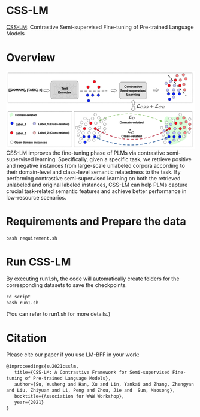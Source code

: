 # CSS-LM
[CSS-LM](https://arxiv.org/pdf/2102.03752.pdf): Contrastive Semi-supervised Fine-tuning of Pre-trained Language Models

Overview
=============
![CSS-LM](https://github.com/thunlp/CSS-LM/blob/main/CSS-LM.jpg)
CSS-LM improves the fine-tuning phase of PLMs via contrastive semi-supervised learning. Specifically, given a specific task, we retrieve positive and negative instances from large-scale unlabeled corpora according to their domain-level and class-level semantic relatedness to the task. By performing contrastive semi-supervised learning on both the retrieved unlabeled and original labeled instances, CSS-LM can help PLMs capture crucial task-related semantic features and achieve better performance in low-resource scenarios.



<!--- 
<figure>
<img src=https://github.com/thunlp/CokeBERT/blob/main/CSS-LM.jpg width="80%">
<figcaption>CSS-LM improves the fine-tuning phase of PLMs via contrastive semi-supervised learning. Specifically, given a specific task, we retrieve positive and negative instances from large-scale unlabeled corpora according to their domain-level and class-level semantic relatedness to the task. By performing contrastive semi-supervised learning on both the retrieved unlabeled and original labeled instances, CSS-LM can help PLMs capture crucial task-related semantic features and achieve better performance in low-resource scenarios.
</figcaption>
</figure>
--->


Requirements and Prepare the data
=============
```
bash requirement.sh
```

Run CSS-LM
=============
By executing run1.sh, the code will automatically create folders for the corresponding datasets to save the checkpoints.
```
cd script
bash run1.sh
```
(You can refer to run1.sh for more details.)



Citation
=============
Please cite our paper if you use LM-BFF in your work:
```
@inproceedings{su2021csslm,
   title={CSS-LM: A Contrastive Framework for Semi-supervised Fine-tuning of Pre-trained Language Models},
   author={Su, Yusheng and Han, Xu and Lin, Yankai and Zhang, Zhengyan and Liu, Zhiyuan and Li, Peng and Zhou, Jie and  Sun, Maosong},
   booktitle={Association for WWW Workshop},
   year={2021}
}
```






